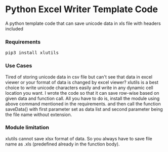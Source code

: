 # Python Excel Writer Template Code
A python template code that can save unicode data in xls file with headers included
### Requirements
<pre>pip3 install xlutils</pre>
### Use Cases
Tired of storing unicode data in csv file but can't see that data in excel viewer or your format of data is changed by excel viewer? xlutils is a best choice to write unicode characters easily and write in any dynamic cell location you want. I wrote the code so that it can save row-wise based on given data and function call. All you have to do is, install the module using above command mentioned in the requirements. and then call the function saveData() with first parameter set as data list and second parameter being the file name without extension.
### Module limitation
xlutils cannot save xlsx format of data. So you always have to save file name as .xls (predefined already in the function body).

